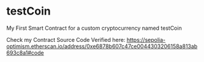 # testCoin
My First Smart Contract for a custom cryptocurrency named testCoin

Check my Contract Source Code Verified here:
https://sepolia-optimism.etherscan.io/address/0xe6878b607c47ce0044303206158a813ab693c8a1#code
